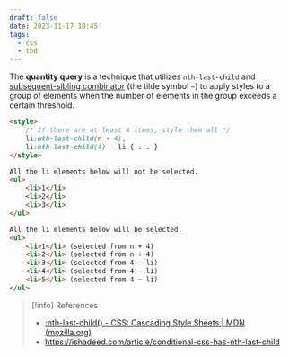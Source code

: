 ```yaml
---
draft: false
date: 2023-11-17 18:45
tags:
  - css
  - tbd
---
```


The **quantity query** is a technique that utilizes `nth-last-child` and [subsequent-sibling combinator](https://developer.mozilla.org/en-US/docs/Web/CSS/Subsequent-sibling_combinator) (the tilde symbol `~`) to apply styles to a group of elements when the number of elements in the group exceeds a certain threshold. 

```html
<style>
	/* If there are at least 4 items, style them all */
	li:nth-last-child(n + 4),
	li:nth-last-child(4) ~ li { ... }
</style>

All the li elements below will not be selected.
<ul>
	<li>1</li>
	<li>2</li>
	<li>3</li>
</ul>

All the li elements below will be selected.
<ul>
	<li>1</li> (selected from n + 4)
	<li>2</li> (selected from n + 4)
	<li>3</li> (selected from 4 ~ li)
	<li>4</li> (selected from 4 ~ li)
	<li>5</li> (selected from 4 ~ li)
</ul>
```



> [!info] References
> - [:nth-last-child() - CSS: Cascading Style Sheets | MDN (mozilla.org)](https://developer.mozilla.org/en-US/docs/Web/CSS/:nth-last-child#quantity_query)
> - https://ishadeed.com/article/conditional-css-has-nth-last-child
